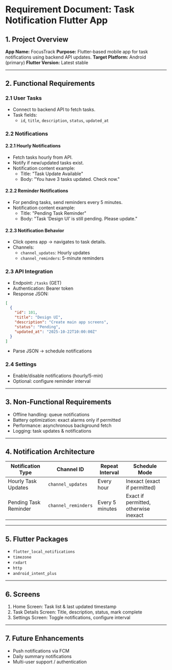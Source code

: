 # Requirement Document: Task Notification Flutter App

## 1. Project Overview
**App Name:** FocusTrack
**Purpose:** Flutter-based mobile app for task notifications using backend API updates.
**Target Platform:** Android (primary)
**Flutter Version:** Latest stable

---

## 2. Functional Requirements

### 2.1 User Tasks
- Connect to backend API to fetch tasks.
- Task fields:
  - `id`, `title`, `description`, `status`, `updated_at`

### 2.2 Notifications
#### 2.2.1 Hourly Notifications
- Fetch tasks hourly from API.
- Notify if new/updated tasks exist.
- Notification content example:
  - Title: "Task Update Available"
  - Body: "You have 3 tasks updated. Check now."

#### 2.2.2 Reminder Notifications
- For pending tasks, send reminders every 5 minutes.
- Notification content example:
  - Title: "Pending Task Reminder"
  - Body: "Task ‘Design UI’ is still pending. Please update."

#### 2.2.3 Notification Behavior
- Click opens app → navigates to task details.
- Channels:
  - `channel_updates`: Hourly updates
  - `channel_reminders`: 5-minute reminders

### 2.3 API Integration
- Endpoint: `/tasks` (GET)
- Authentication: Bearer token
- Response JSON:
```json
[
  {
    "id": 101,
    "title": "Design UI",
    "description": "Create main app screens",
    "status": "Pending",
    "updated_at": "2025-10-22T10:00:00Z"
  }
]
```
- Parse JSON → schedule notifications

### 2.4 Settings
- Enable/disable notifications (hourly/5-min)
- Optional: configure reminder interval

---

## 3. Non-Functional Requirements
- Offline handling: queue notifications
- Battery optimization: exact alarms only if permitted
- Performance: asynchronous background fetch
- Logging: task updates & notifications

---

## 4. Notification Architecture
| Notification Type          | Channel ID        | Repeat Interval       | Schedule Mode                    |
|----------------------------|-----------------|---------------------|---------------------------------|
| Hourly Task Updates        | `channel_updates`| Every hour           | Inexact (exact if permitted)    |
| Pending Task Reminder      | `channel_reminders` | Every 5 minutes   | Exact if permitted, otherwise inexact |

---

## 5. Flutter Packages
- `flutter_local_notifications`
- `timezone`
- `rxdart`
- `http`
- `android_intent_plus`

---

## 6. Screens
1. Home Screen: Task list & last updated timestamp
2. Task Details Screen: Title, description, status, mark complete
3. Settings Screen: Toggle notifications, configure interval

---

## 7. Future Enhancements
- Push notifications via FCM
- Daily summary notifications
- Multi-user support / authentication
